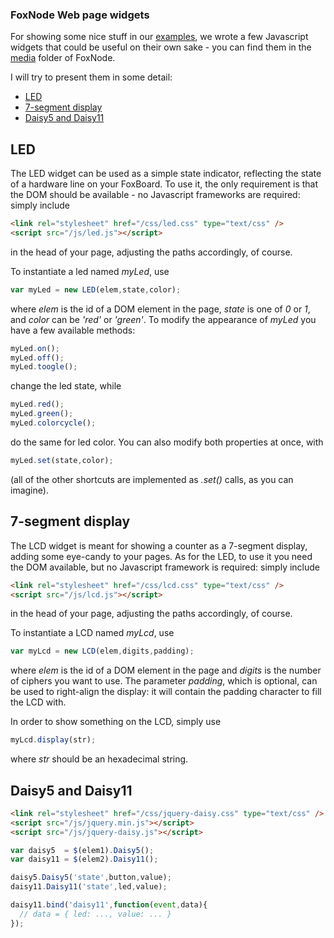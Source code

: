 ### FoxNode Web page widgets ###

For showing some nice stuff in our [examples](/ant9000/FoxNode/tree/master/examples/), we wrote a few Javascript widgets that could be useful on their own sake - you can find them in the [media](/ant9000/FoxNode/tree/master/media) folder of FoxNode. 

I will try to present them in some detail:

*  [LED](#led)
*  [7-segment display](#lcd)
*  [Daisy5 and Daisy11](#daisy)

<a name="led">LED</a>
---------------------

The LED widget can be used as a simple state indicator, reflecting the state of a hardware line on your FoxBoard. To use it, the only requirement is that the DOM should be available - no Javascript frameworks are required: simply include

```html
<link rel="stylesheet" href="/css/led.css" type="text/css" />
<script src="/js/led.js"></script>
```

in the head of your page, adjusting the paths accordingly, of course.

To instantiate a led named *myLed*, use

```javascript
var myLed = new LED(elem,state,color);
```

where *elem* is the id of a DOM element in the page, *state* is one of *0* or *1*, and *color* can be *'red'* or *'green'*. To modify the appearance of *myLed* you have a few available methods:


```javascript
myLed.on();
myLed.off();
myLed.toogle();
```

change the led state, while


```javascript
myLed.red();
myLed.green();
myLed.colorcycle();
```

do the same for led color. You can also modify both properties at once, with

```javascript
myLed.set(state,color);
```

(all of the other shortcuts are implemented as *.set()* calls, as you can imagine).


<a name="lcd">7-segment display</a>
-----------------------------------

The LCD widget is meant for showing a counter as a 7-segment display, adding some eye-candy to your pages. As for the LED, to use it you need the DOM available, but no Javascript framework is required: simply include

```html
<link rel="stylesheet" href="/css/lcd.css" type="text/css" />
<script src="/js/lcd.js"></script>
```

in the head of your page, adjusting the paths accordingly, of course.

To instantiate a LCD named *myLcd*, use

```javascript
var myLcd = new LCD(elem,digits,padding);
```

where *elem* is the id of a DOM element in the page and *digits* is the number of ciphers you want to use. The parameter *padding*, which is optional, can be used to right-align the display: it will contain the padding character to fill the LCD with.

In order to show something on the LCD, simply use

```javascript
myLcd.display(str);
```
where *str* should be an hexadecimal string.


<a name="daisy">Daisy5 and Daisy11</a>
--------------------------------------

```html
<link rel="stylesheet" href="/css/jquery-daisy.css" type="text/css" />
<script src="/js/jquery.min.js"></script>
<script src="/js/jquery-daisy.js"></script>
```

```javascript
var daisy5  = $(elem1).Daisy5();
var daisy11 = $(elem2).Daisy11();
```

```javascript
daisy5.Daisy5('state',button,value);
daisy11.Daisy11('state',led,value);
```

```javascript
daisy11.bind('daisy11',function(event,data){ 
  // data = { led: ..., value: ... }
});
```


